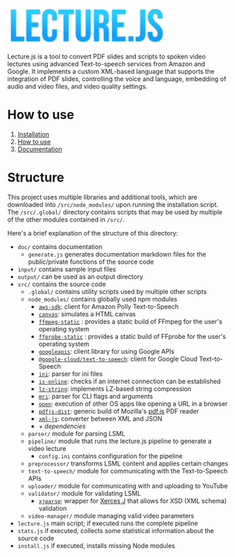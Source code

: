 [![Logo text colored with blue gradient saying "lecture.js"](doc/img/logo_small.png)](#)

Lecture.js is a tool to convert PDF slides and scripts to spoken video lectures using advanced Text-to-speech services from Amazon and Google. It implements a custom XML-based language that supports the integration of PDF slides, controlling the voice and language, embedding of audio and video files, and video quality settings.

# How to use

1. [Installation](doc/installation.md)
2. [How to use](doc/how-to-use.md)
3. [Documentation](doc/README.md)

# Structure

This project uses multiple libraries and additional tools, which are downloaded into `/src/node_modules/` upon running the installation script. The `/src/.global/` directory contains scripts that may be used by multiple of the other modules contained in `/src/`.

Here's a brief explanation of the structure of this directory:

- `doc/` contains documentation
    - `generate.js` generates documentation markdown files for the public/private functions of the source code
- `input/` contains sample input files
- `output/` can be used as an output directory
- `src/` contains the source code
    - `.global/` contains utility scripts used by multiple other scripts
    - `node_modules/` contains globally used npm modules
        - [`aws-sdk`](https://www.npmjs.com/package/aws-sdk): client for Amazon Polly Text-to-Speech
        - [`canvas`](https://www.npmjs.com/package/canvas): simulates a HTML canvas
        - [`ffmpeg-static`](https://www.npmjs.com/package/ffmpeg-static) : provides a static build of FFmpeg for the user's operating system
        - [`ffprobe-static`](https://www.npmjs.com/package/ffprobe-static) : provides a static build of FFprobe for the user's operating system
        - [`googleapis`](https://www.npmjs.com/package/googleapis): client library for using Google APIs
        - [`@google-cloud/text-to-speech`](https://www.npmjs.com/package/@google-cloud/text-to-speech): client for Google Cloud Text-to-Speech
        - [`ini`](https://www.npmjs.com/package/ini): parser for ini files
        - [`is-online`](https://www.npmjs.com/package/is-online): checks if an internet connection can be established
        - [`lz-string`](https://www.npmjs.com/package/lz-string): implements LZ-based string compression
        - [`mri`](https://www.npmjs.com/package/mri): parser for CLI flags and arguments
        - [`open`](https://www.npmjs.com/package/open): execution of other OS apps like opening a URL in a browser
        - [`pdfjs-dist`](https://www.npmjs.com/package/pdfjs-dist): generic build of Mozilla's [pdf.js](https://github.com/mozilla/pdf.js) PDF reader
        - [`xml-js`](https://www.npmjs.com/package/xml-js): converter between XML and JSON
        - *+ dependencies*
    - `parser/` module for parsing LSML
    - `pipeline/` module that runs the lecture.js pipeline to generate a video lecture
        - `config.ini` contains configuration for the pipeline
    - `preprocessor/` transforms LSML content and applies certain changes
    - `text-to-speech/` module for communicating with the Text-to-Speech APIs
    - `uploader/` module for communicating with and uploading to YouTube
    - `validator/` module for validating LSML
        - [`xjparse`](https://github.com/ndw/xjparse): wrapper for [Xerces J](http://xerces.apache.org/xerces-j/) that allows for XSD (XML schema) validation
    - `video-manager/` module managing valid video parameters
- `lecture.js` main script; if executed runs the complete pipeline
- `stats.js` if executed, collects some statistical information about the source code
- `install.js` if executed, installs missing Node modules